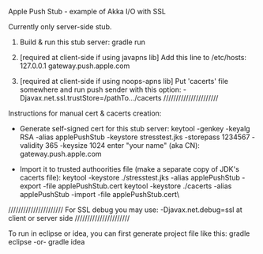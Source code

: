 Apple Push Stub - example of Akka I/O with SSL

Currently only server-side stub.

1) Build & run this stub server:
gradle run

2) [required at client-side if using javapns lib] Add this line to /etc/hosts:
127.0.0.1	gateway.push.apple.com

3) [required at client-side if using noops-apns lib] Put 'cacerts' file somewhere and run push sender with this option:
-Djavax.net.ssl.trustStore=/pathTo.../cacerts
//////////////////////

Instructions for manual cert & cacerts creation:
- Generate self-signed cert for this stub server:
keytool -genkey -keyalg RSA -alias applePushStub -keystore stresstest.jks -storepass 1234567 -validity 365 -keysize 1024
enter "your name" (aka CN): gateway.push.apple.com

- Import it to trusted authoorities file (make a separate copy of JDK's cacerts file):
keytool -keystore ./stresstest.jks -alias applePushStub -export -file applePushStub.cert
keytool -keystore ./cacerts -alias applePushStub -import -file applePushStub.cert\

//////////////////////
For SSL debug you may use: -Djavax.net.debug=ssl
at client or server side
//////////////////////

To run in eclipse or idea, you can first generate project file like this:
gradle eclipse
-or-
gradle idea